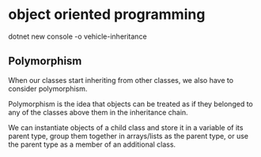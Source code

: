 # object oriented programming

dotnet new console -o vehicle-inheritance

## Polymorphism

When our classes start inheriting from other classes, we also have to consider polymorphism. 

Polymorphism is the idea that objects can be treated as if they belonged to any of the classes above them in the inheritance chain. 

We can instantiate objects of a child class and store it in a variable of its parent type, group them together in arrays/lists as the parent type, or use the parent type as a member of an additional class.